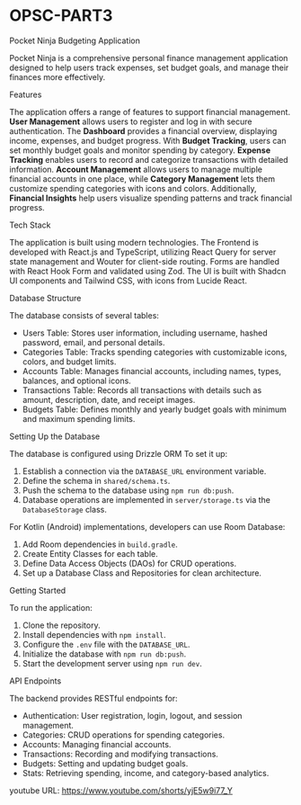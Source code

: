 # OPSC-PART3

Pocket Ninja Budgeting Application

Pocket Ninja is a comprehensive personal finance management application designed to help users track expenses, set budget goals, and manage their finances more effectively.  

Features

The application offers a range of features to support financial management. **User Management** allows users to register and log in with secure authentication. The **Dashboard** provides a financial overview, displaying income, expenses, and budget progress. With **Budget Tracking**, users can set monthly budget goals and monitor spending by category. **Expense Tracking** enables users to record and categorize transactions with detailed information. **Account Management** allows users to manage multiple financial accounts in one place, while **Category Management** lets them customize spending categories with icons and colors. Additionally, **Financial Insights** help users visualize spending patterns and track financial progress.  

Tech Stack

The application is built using modern technologies. The Frontend is developed with React.js and TypeScript, utilizing React Query for server state management and Wouter for client-side routing. Forms are handled with React Hook Form and validated using Zod. The UI is built with Shadcn UI components and Tailwind CSS, with icons from Lucide React.  

Database Structure

The database consists of several tables:  

- Users Table: Stores user information, including username, hashed password, email, and personal details.  
- Categories Table: Tracks spending categories with customizable icons, colors, and budget limits.  
- Accounts Table: Manages financial accounts, including names, types, balances, and optional icons.  
- Transactions Table: Records all transactions with details such as amount, description, date, and receipt images.  
- Budgets Table: Defines monthly and yearly budget goals with minimum and maximum spending limits.  

Setting Up the Database

The database is configured using Drizzle ORM To set it up:  

1. Establish a connection via the `DATABASE_URL` environment variable.  
2. Define the schema in `shared/schema.ts`.  
3. Push the schema to the database using `npm run db:push`.  
4. Database operations are implemented in `server/storage.ts` via the `DatabaseStorage` class.  

For Kotlin (Android) implementations, developers can use Room Database:  

1. Add Room dependencies in `build.gradle`.  
2. Create Entity Classes for each table.  
3. Define Data Access Objects (DAOs) for CRUD operations.  
4. Set up a Database Class and Repositories for clean architecture.  

Getting Started

To run the application:  

1. Clone the repository.  
2. Install dependencies with `npm install`.  
3. Configure the `.env` file with the `DATABASE_URL`.  
4. Initialize the database with `npm run db:push`.  
5. Start the development server using `npm run dev`.  

API Endpoints

The backend provides RESTful endpoints for:  

- Authentication: User registration, login, logout, and session management.  
- Categories: CRUD operations for spending categories.  
- Accounts: Managing financial accounts.  
- Transactions: Recording and modifying transactions.  
- Budgets: Setting and updating budget goals.  
- Stats: Retrieving spending, income, and category-based analytics.  

youtube URL: https://www.youtube.com/shorts/yjE5w9i77_Y
